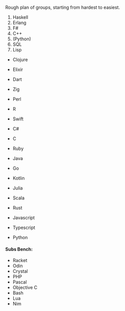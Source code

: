 Rough plan of groups, starting from hardest to easiest.

1. Haskell
2. Erlang
3. F#
4. C++
5. (Python)
6. SQL
7. Lisp

* Clojure
* Elixir
* Dart
* Zig
* Perl

* R
* Swift
* C#
* C 
* Ruby

* Java
* Go 
* Kotlin
* Julia

* Scala
* Rust
* Javascript
* Typescript
* Python

#### Subs Bench:

* Racket
* Odin
* Crystal
* PHP
* Pascal
* Objective C
* Bash
* Lua
* Nim